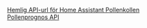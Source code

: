 [Hemlig API-url för Home Assistant Pollenkollen](https://mathz.nu/secret-api-url-for-home-assistant-pollenkollen/)  
[Pollenprognos API](https://pollenkoll.se/wp-json/pollenkoll/v1/app-complete?secret=830842cf-4d86-412d-a343-16edc27f5c75&platform=android&version=3)
